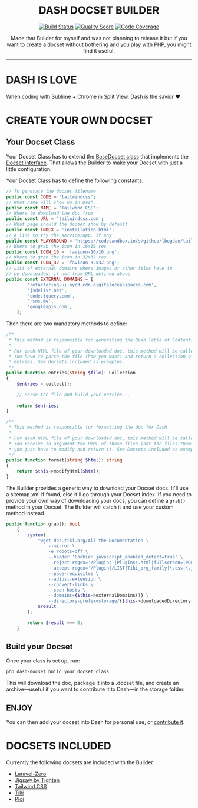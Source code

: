 <h1 align="center">DASH DOCSET BUILDER</h1>

<p align="center">
    <a href="https://travis-ci.org/godbout/dash-docset-builder"><img src="https://img.shields.io/travis/godbout/dash-docset-builder/master.svg?style=flat-square" alt="Build Status"></a>
    <a href="https://scrutinizer-ci.com/g/godbout/dash-docset-builder"><img src="https://img.shields.io/scrutinizer/g/godbout/dash-docset-builder.svg?style=flat-square" alt="Quality Score"></a>
    <a href="https://scrutinizer-ci.com/g/godbout/dash-docset-builder"><img src="https://scrutinizer-ci.com/g/godbout/dash-docset-builder/badges/coverage.png?b=master" alt="Code Coverage"></a>
</p>

<p align="center">
    Made that Builder for myself and was not planning to release it but if you want to create a docset without bothering and you play with PHP, you might find it useful.
</p>

___

# DASH IS LOVE

When coding with Sublime + Chrome in Split View, [Dash](http://kapeli.com/) is the savior ❤️

# CREATE YOUR OWN DOCSET

## Your Docset Class

Your Docset Class has to extend the [BaseDocset class](https://github.com/godbout/dash-docset-builder/blob/master/app/Docsets/BaseDocset.php) that implements the [Docset interface](https://github.com/godbout/dash-docset-builder/blob/master/app/Contracts/Docset.php). That allows the Builder to make your Docset with just a little configuration.

Your Docset Class has to define the following constants:

```php
// To generate the docset filename
public const CODE = 'tailwindcss';
// What name will show up in Dash
public const NAME = 'Tailwind CSS';
// Where to download the doc from
public const URL = 'tailwindcss.com';
// What page should the docset show by default
public const INDEX = 'installation.html';
// A link to try the service/app, if any
public const PLAYGROUND = 'https://codesandbox.io/s/github/lbogdan/tailwindcss-playground';
// Where to grab the icon in 16x16 res
public const ICON_16 = 'favicon-16x16.png';
// Where to grab the icon in 32x32 res
public const ICON_32 = 'favicon-32x32.png';
// List of external domains where images or other files have to
// be downloaded, if not from URL defined above
public const EXTERNAL_DOMAINS = [
        'refactoring-ui.nyc3.cdn.digitaloceanspaces.com',
        'jsdelivr.net',
        'code.jquery.com',
        'rsms.me',
        'googleapis.com',
    ];
```

Then there are two mandatory methods to define:

```php
/**
 * This method is responsible for generating the Dash Table of Contents
 *
 * For each HTML file of your downloaded doc, this method will be called.
 * You have to parse the file (how you want) and return a collection of
 * entries. See Docsets included as examples.
 */
public function entries(string $file): Collection
{
    $entries = collect();

    // Parse the file and build your entries...
        
    return $entries;
}

/**
 * This method is responsible for formatting the doc for Dash
 *
 * For each HTML file of your downloaded doc, this method will be called.
 * You receive in argument the HTML of those files (not the files themselves!),
 * you just have to modify and return it. See Docsets included as examples.
 */
public function format(string $html): string
{
    return $this->modifyHtml($html);
}
```

The Builder provides a generic way to download your Docset docs. It'll use a sitemap.xml if found, else it'll go through your Docset index. If you need to provide your own way of downloading your docs, you can define a `grab()` method in your Docset. The Builder will catch it and use your custom method instead.

```php
public function grab(): bool
    {
        system(
            "wget doc.tiki.org/All-the-Documentation \
                --mirror \
                -e robots=off \
                --header 'Cookie: javascript_enabled_detect=true' \
                --reject-regex='/Plugins-|Plugins\.html|fullscreen=|PDF\.js|tikiversion=|comzone=|structure=|wp_files_sort_mode[0-9]=|offset=|\?refresh|\?session_filters|\?sort_mode' \
                --accept-regex='/Plugin|/LIST|Tiki_org_family|\.css|\.js|\.jpg|\.png|\.gif|\.svg|\.ico|\.webmanifest' \
                --page-requisites \
                --adjust-extension \
                --convert-links \
                --span-hosts \
                --domains={$this->externalDomains()} \
                --directory-prefix=storage/{$this->downloadedDirectory()}",
            $result
        );

        return $result === 0;
    }
```

## Build your Docset

Once your class is set up, run:
```bash
php dash-docset build your_docset_class
```

This will download the doc, package it into a .docset file, and create an archive—useful if you want to contribute it to Dash—in the storage folder.

## ENJOY

You can then add your docset into Dash for personal use, or [contribute it](https://github.com/Kapeli/Dash-User-Contributions).

# DOCSETS INCLUDED

Currently the following docsets are included with the Builder:

* [Laravel-Zero](https://laravel-zero.com)
* [Jigsaw by Tighten](https://jigsaw.tighten.co)
* [Tailwind CSS](https://tailwindcss.com)
* [Tiki](https://tiki.org/)
* [Ploi](https://ploi.io)

